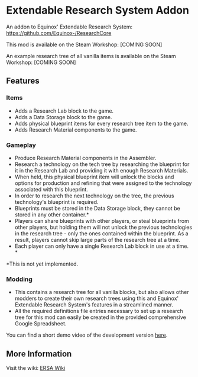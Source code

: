# Extendable Research System Addon
An addon to Equinox' Extendable Research System: https://github.com/Equinox-/ResearchCore

This mod is available on the Steam Workshop: [COMING SOON]

An example research tree of all vanilla items is available on the Steam Workshop: [COMING SOON]

## Features
### Items
* Adds a Research Lab block to the game.
* Adds a Data Storage block to the game.
* Adds physical blueprint items for every research tree item to the game.
* Adds Research Material components to the game.

### Gameplay
* Produce Research Material components in the Assembler.
* Research a technology on the tech tree by researching the blueprint for it in the Research Lab and providing it with enough Research Materials.
* When held, this physical blueprint item will unlock the blocks and options for production and refining that were assigned to the technology associated with this blueprint.
* In order to research the next technology on the tree, the previous technology's blueprint is required.
* Blueprints must be stored in the Data Storage block, they cannot be stored in any other container.*
* Players can share blueprints with other players, or steal blueprints from other players, but holding them will not unlock the previous technologies in the research tree - only the ones contained within the blueprint. As a result, players cannot skip large parts of the research tree at a time.
* Each player can only have a single Research Lab block in use at a time. *

*This is not yet implemented.

### Modding
* This contains a research tree for all vanilla blocks, but also allows other modders to create their own research trees using this and Equinox' Extendable Research System's features in a streamlined manner.
* All the required definitions file entries necessary to set up a research tree for this mod can easily be created in the provided comprehensive Google Spreadsheet.

You can find a short demo video of the development version [here](https://youtu.be/1aVTD505Qwk).

## More Information
Visit the wiki: [ERSA Wiki](https://github.com/enenra/ersa/wiki)
